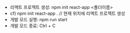 * 리액트 프로젝트 생성: npm init react-app <폴더이름>
* cf) npm init react-app . // 현재 위치에 리액트 프로젝트 생성
* 개발 모드 실행: npm run start
* 개발 모드 종료: Ctrl + C

